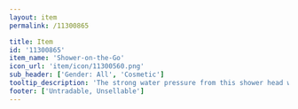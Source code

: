 ```yaml
---
layout: item
permalink: /11300865

title: Item
id: '11300865'
item_name: 'Shower-on-the-Go'
icon_url: 'item/icon/11300560.png'
sub_header: ['Gender: All', 'Cosmetic']
tooltip_description: 'The strong water pressure from this shower head washes all your troubles away, plus the lint between your toes.'
footer: ['Untradable, Unsellable']
---
```

